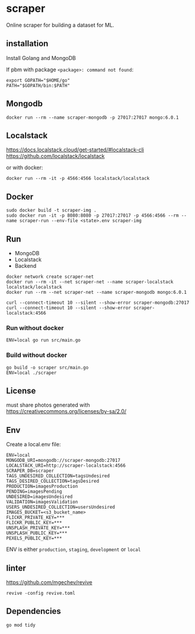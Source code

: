 # scraper

Online scraper for building a dataset for ML.


## installation

Install Golang and MongoDB

If pbm with package `<package>: command not found`:

    export GOPATH="$HOME/go"
    PATH="$GOPATH/bin:$PATH"

## Mongodb
    
    docker run --rm --name scraper-mongodb -p 27017:27017 mongo:6.0.1

## Localstack

https://docs.localstack.cloud/get-started/#localstack-cli
https://github.com/localstack/localstack

or with docker:

    docker run --rm -it -p 4566:4566 localstack/localstack
## Docker

    sudo docker build -t scraper-img .
    sudo docker run -it -p 8080:8080 -p 27017:27017 -p 4566:4566 --rm --name scraper-run --env-file <state>.env scraper-img

## Run

- MongoDB
- Localstack
- Backend

```shell
docker network create scraper-net
docker run --rm -it --net scraper-net --name scraper-localstack localstack/localstack
docker run --rm --net scraper-net --name scraper-mongodb mongo:6.0.1

curl --connect-timeout 10 --silent --show-error scraper-mongodb:27017
curl --connect-timeout 10 --silent --show-error scraper-localstack:4566
```

### Run without docker

    ENV=local go run src/main.go

### Build without docker

    go build -o scraper src/main.go
    ENV=local ./scraper

## License

must share photos generated with https://creativecommons.org/licenses/by-sa/2.0/

## Env

Create a local.env file:

    ENV=local
    MONGODB_URI=mongodb://scraper-mongodb:27017
    LOCALSTACK_URI=http://scraper-localstack:4566
    SCRAPER_DB=scraper
    TAGS_UNDESIRED_COLLECTION=tagsUndesired
    TAGS_DESIRED_COLLECTION=tagsDesired
    PRODUCTION=imagesProduction
    PENDING=imagesPending
    UNDESIRED=imagesUndesired
    VALIDATION=imagesValidation
    USERS_UNDESIRED_COLLECTION=usersUndesired
    IMAGES_BUCKET=<s3_bucket_name>
    FLICKR_PRIVATE_KEY=***
    FLICKR_PUBLIC_KEY=***
    UNSPLASH_PRIVATE_KEY=***
    UNSPLASH_PUBLIC_KEY=***
    PEXELS_PUBLIC_KEY=***

ENV is either `production`, `staging`, `development` or `local`

## linter

https://github.com/mgechev/revive

    revive -config revive.toml

## Dependencies

    go mod tidy

